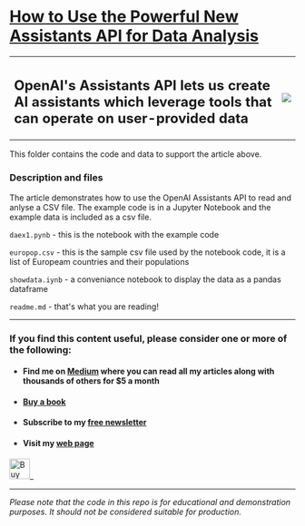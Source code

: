 # [How to Use the Powerful New Assistants API for Data Analysis](https://medium.com/towards-data-science/how-to-use-the-powerful-new-assistants-api-for-data-analysis-c9ea1cab0b53?sk=c8a84186e1438d48760e34c114dc2db5)

<table style="border-style:none;">
<tr>
<td>
<h2>OpenAI's Assistants API lets us create AI assistants which leverage tools that can operate on user-provided data</h2>
</td>
<td>
<img src="https://miro.medium.com/v2/resize:fit:1100/format:webp/0*Os4M1zBevrurAaOz" >
</td>

</tr>
</table>




This folder contains the code and data to support the article above.

### Description and files

The article demonstrates how to use the OpenAI Assistants API to read and anlyse a CSV file.
The example code is in a Jupyter Notebook and the example data is included as a csv file.

`daex1.pynb` - this is the notebook with the example code

`europop.csv` - this is the sample csv file used by the notebook code, it is a list of Europeam countries and their populations

`showdata.iynb` - a conveniance notebook to display the data as a pandas dataframe

`readme.md` - that's what you are reading!



---
### If you find this content useful, please consider one or more of the following:

-  #### Find me on  [Medium](https://medium.com/@alan-jones) where you can read all my articles along with thousands of others for $5 a month  
-  #### [Buy a book](https://alanjones.gumroad.com/)
-  #### Subscribe to my [free newsletter](https://technofile.substack.com/)
-  #### Visit my [web page](alanjones2.github.io)

<a href='https://ko-fi.com/M4M64THKG' target='_blank'><img height='36' style='border:0px;height:36px;' src='https://storage.ko-fi.com/cdn/kofi2.png?v=3' border='0' alt='Buy Me a Coffee at ko-fi.com' /></a>_

---

_Please note that the code in this repo is for educational and demonstration purposes. It should not be considered suitable for production._